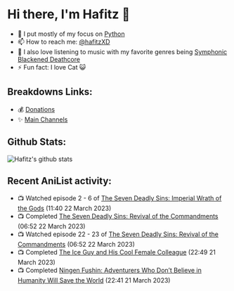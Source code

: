 # Hi there, I'm Hafitz 👋
- 🐍 I put mostly of my focus on [Python](https://python.org)
- 📫 How to reach me: [@hafitzXD](https://t.me/hafitzXD)
- 🎵 I also love listening to music with my favorite genres being [Symphonic Blackened Deathcore](https://youtu.be/qyYmS_iBcy4)
- ⚡ Fun fact: I love Cat 😺

## Breakdowns Links:
- 💰 [Donations](https://t.me/TheBreakdowns/2)
- ✨ [Main Channels](https://t.me/TheBreakdowns)

## Github Stats:
![Hafitz's github stats](https://github-readme-stats.vercel.app/api?username=breakdowns&show_icons=true&count_private=true&bg_color=00000000&text_color=777)

## Recent AniList activity:
<!-- ANILIST_ACTIVITY:start -->

-   📺 Watched episode 2 - 6 of [The Seven Deadly Sins: Imperial Wrath of the Gods](https://anilist.co/anime/108928) (11:40 22 March 2023)
-   📺 Completed [The Seven Deadly Sins: Revival of the Commandments](https://anilist.co/anime/99539) (06:52 22 March 2023)
-   📺 Watched episode 22 - 23 of [The Seven Deadly Sins: Revival of the Commandments](https://anilist.co/anime/99539) (06:52 22 March 2023)
-   📺 Completed [The Ice Guy and His Cool Female Colleague](https://anilist.co/anime/151252) (22:49 21 March 2023)
-   📺 Completed [Ningen Fushin: Adventurers Who Don’t Believe in Humanity Will Save the World](https://anilist.co/anime/137909) (22:41 21 March 2023)

<!-- ANILIST_ACTIVITY:end -->
